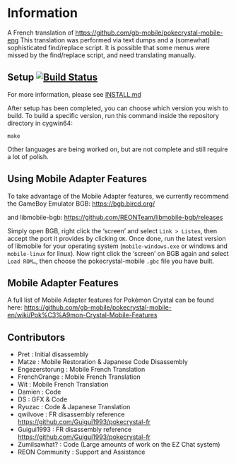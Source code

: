 # Information
A French translation of https://github.com/gb-mobile/pokecrystal-mobile-eng
This translation was performed via text dumps and a (somewhat) sophisticated find/replace script.
It is possible that some menus were missed by the find/replace script, and need translating manually.

## Setup [![Build Status][ci-badge]][ci]

For more information, please see [INSTALL.md](INSTALL.md)

After setup has been completed, you can choose which version you wish to build.
To build a specific version, run this command inside the repository directory in cygwin64:

`make`


Other languages are being worked on, but are not complete and still require a lot of polish.

## Using Mobile Adapter Features

To take advantage of the Mobile Adapter features, we currently recommend the GameBoy Emulator BGB:
https://bgb.bircd.org/

and libmobile-bgb:
https://github.com/REONTeam/libmobile-bgb/releases

Simply open BGB, right click the ‘screen’ and select `Link > Listen`, then accept the port it provides by clicking `OK`.
Once done, run the latest version of libmobile for your operating system (`mobile-windows.exe` or windows and `mobile-linux` for linux).
Now right click the ‘screen’ on BGB again and select `Load ROM…`, then choose the pokecrystal-mobile `.gbc` file you have built.

## Mobile Adapter Features

A full list of Mobile Adapter features for Pokémon Crystal can be found here:
https://github.com/gb-mobile/pokecrystal-mobile-en/wiki/Pok%C3%A9mon-Crystal-Mobile-Features

## Contributors

- Pret           : Initial disassembly
- Matze          : Mobile Restoration & Japanese Code Disassembly
- Engezerstorung : Mobile French Translation
- FrenchOrange   : Mobile French Translation
- Wit            : Mobile French Translation
- Damien         : Code
- DS             : GFX & Code
- Ryuzac         : Code & Japanese Translation
- qwilvove       : FR disassembly reference https://github.com/Guigui1993/pokecrystal-fr
- Guigui1993     : FR disassembly reference https://github.com/Guigui1993/pokecrystal-fr
- Zumilsawhat?   : Code (Large amounts of work on the EZ Chat system)
- REON Community : Support and Assistance

[ci]: https://github.com/pret/pokecrystal/actions
[ci-badge]: https://github.com/pret/pokecrystal/actions/workflows/main.yml/badge.svg
